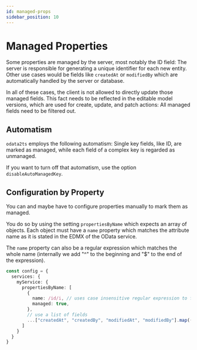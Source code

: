 ```yaml
---
id: managed-props
sidebar_position: 10
---
```


# Managed Properties

Some properties are managed by the server, most notably the ID field:
The server is responsible for generating a unique identifier for each new entity.
Other use cases would be fields like `createdAt` or `modifiedBy` which are
automatically handled by the server or database.

In all of these cases, the client is not allowed to directly update those managed fields.
This fact needs to be reflected in the editable model versions, which are used for create,
update, and patch actions: All managed fields need to be filtered out.

## Automatism

`odata2ts` employs the following automatism:
Single key fields, like ID, are marked as managed,
while each field of a complex key is regarded as unmanaged.

If you want to turn off that automatism, use the option `disableAutoManagedKey`.

## Configuration by Property

You can and maybe have to configure properties manually to mark them as managed.

You do so by using the setting `propertiesByName` which expects an array of objects.
Each object must have a `name` property which matches the attribute name as it is stated
in the EDMX of the OData service.

The `name` property can also be a regular expression
which matches the whole name (internally we add "^" to the beginning and "$" to the end of the expression).

```ts
const config = {
  services: {
    myService: {
      propertiesByName: [
        {
          name: /id/i, // uses case insensitive regular expression to find "ID", "id", "Id", ..
          managed: true,
        },
        // use a list of fields
        ...["createdAt", "createdBy", "modifiedAt", "modifiedBy"].map((prop) => ({ name: prop, managed: true }))
      ]
    }
  }
}
```
